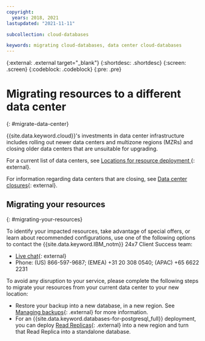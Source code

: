 ```yaml
---
copyright:
  years: 2018, 2021
lastupdated: "2021-11-11"

subcollection: cloud-databases

keywords: migrating cloud-databases, data center cloud-databases
---
```


{:external: .external target="_blank"}
{:shortdesc: .shortdesc}
{:screen: .screen}
{:codeblock: .codeblock}
{:pre: .pre}

# Migrating resources to a different data center
{: #migrate-data-center}

{{site.data.keyword.cloud}}'s investments in data center infrastructure includes rolling out newer data centers and multizone regions (MZRs) and closing older data centers that are unsuitable for upgrading. 

For a current list of data centers, see [Locations for resource deployment
](/docs/overview?topic=overview-locations){: external}. 

For information regarding data centers that are closing, see [Data center closures](/docs/get-support?topic=get-support-dc-closure){: external}.

## Migrating your resources
{: #migrating-your-resources}

To identify your impacted resources, take advantage of special offers, or learn about recommended configurations, use one of the following options to contact the {{site.data.keyword.IBM_notm}} 24x7 Client Success team:

- [Live chat](https://www.ibm.com/cloud/data-centers/?focusArea=WCP%20-%20Pooled%20CSM&contactmodule){: external}
- Phone: (US) 866-597-9687; (EMEA) +31 20 308 0540; (APAC) +65 6622 2231

To avoid any disruption to your service, please complete the following steps to migrate your resources from your current data center to your new location: 

- Restore your backup into a new database, in a new region. See [Managing backups](/docs/cloud-databases?topic=cloud-databases-dashboard-backups){: .external} for more information.
- For an {{site.data.keyword.databases-for-postgresql_full}} deployment, you can deploy [Read Replicas](/docs/databases-for-postgresql?topic=databases-for-postgresql-read-only-replicas){: .external} into a new region and turn that Read Replica into a standalone database.
